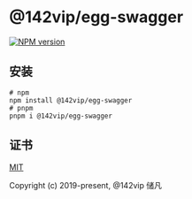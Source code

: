 # @142vip/egg-swagger

[![NPM version](https://img.shields.io/npm/v/@142vip/egg-swagger?labelColor=0b3d52&color=1da469&label=version)](https://www.npmjs.com/package/@142vip/egg-swagger)

## 安装

```shell
# npm
npm install @142vip/egg-swagger
# pnpm
pnpm i @142vip/egg-swagger
```

## 证书

[MIT](https://opensource.org/license/MIT)

Copyright (c) 2019-present, @142vip 储凡
